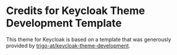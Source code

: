 # Credits for Keycloak Theme Development Template

This theme for Keycloak is based on a template that was generously provided by [trigo-at/keycloak-theme-development](https://github.com/trigo-at/keycloak-theme-development).
